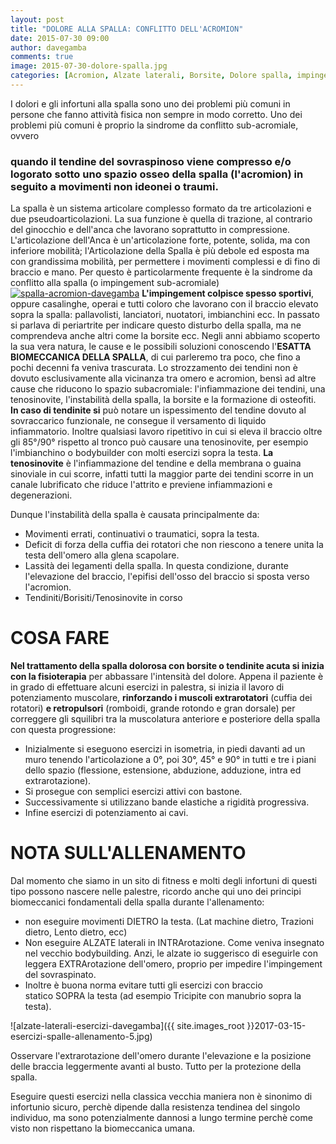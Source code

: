 ```yaml
---
layout: post
title: "DOLORE ALLA SPALLA: CONFLITTO DELL'ACROMION"
date: 2015-07-30 09:00
author: davegamba
comments: true
image: 2015-07-30-dolore-spalla.jpg
categories: [Acromion, Alzate laterali, Borsite, Dolore spalla, impingement, Lento dietro, Lussata, Lussazione, Non categorizzato, Sovraspinato, Sovraspinoso, Spalla, Spalle, sub-acromiale, Tendine, Tendinite]
---
```


I dolori e gli infortuni alla spalla sono uno dei problemi più comuni in persone che fanno attività fisica non sempre in modo corretto.
Uno dei problemi più comuni è proprio la sindrome da conflitto sub-acromiale, ovvero

### quando il tendine del sovraspinoso viene compresso e/o logorato sotto uno spazio osseo della spalla (l'acromion) in seguito a movimenti non ideonei o traumi.

La spalla è un sistema articolare complesso formato da tre articolazioni e due pseudoarticolazioni. La sua funzione è quella di trazione, al contrario del ginocchio e dell'anca che lavorano soprattutto in compressione.
L'articolazione dell'Anca è un'articolazione forte, potente, solida, ma con inferiore mobilità; l'Articolazione della Spalla è più debole ed esposta ma con grandissima mobilità, per permettere i movimenti complessi e di fino di braccio e mano. Per questo è particolarmente frequente è la sindrome da conflitto alla spalla (o impingement sub-acromiale) [![spalla-acromion-davegamba](https://static.davegamba.com/uploads/2015/07/spalla-acromion-davegamba.jpg)](https://static.davegamba.com/uploads/2015/07/spalla-acromion-davegamba.jpg) **L'impingement colpisce spesso sportivi**, oppure casalinghe, operai e tutti coloro che lavorano con il braccio elevato sopra la spalla: pallavolisti, lanciatori, nuotatori, imbianchini ecc. In passato si parlava di periartrite per indicare questo disturbo della spalla, ma ne comprendeva anche altri come la borsite ecc. Negli anni abbiamo scoperto la sua vera natura, le cause e le possibili soluzioni conoscendo l'**ESATTA BIOMECCANICA DELLA SPALLA**, di cui parleremo tra poco, che fino a pochi decenni fa veniva trascurata. Lo strozzamento dei tendini non è dovuto esclusivamente alla vicinanza tra omero e acromion, bensì ad altre cause che riducono lo spazio subacromiale: l'infiammazione dei tendini, una tenosinovite, l'instabilità della spalla, la borsite e la formazione di osteofiti. **In caso di tendinite si** può notare un ispessimento del tendine dovuto al sovraccarico funzionale, ne consegue il versamento di liquido infiammatorio.
Inoltre qualsiasi lavoro ripetitivo in cui si eleva il braccio oltre gli 85°/90° rispetto al tronco può causare una tenosinovite, per esempio l'imbianchino o bodybuilder con molti esercizi sopra la testa. **La tenosinovite** è l'infiammazione del tendine e della membrana o guaina sinoviale in cui scorre, infatti tutti la maggior parte dei tendini scorre in un canale lubrificato che riduce l'attrito e previene infiammazioni e degenerazioni.

Dunque l'instabilità della spalla è causata principalmente da:

* Movimenti errati, continuativi o traumatici, sopra la testa.
* Deficit di forza della cuffia dei rotatori che non riescono a tenere unita la testa dell'omero alla glena scapolare.
* Lassità dei legamenti della spalla. In questa condizione, durante l'elevazione del braccio, l'epifisi dell'osso del braccio si sposta verso l'acromion.
* Tendiniti/Borisiti/Tenosinovite in corso

COSA FARE
=========

**Nel trattamento della spalla dolorosa con borsite o tendinite acuta si inizia con la fisioterapia** per abbassare l'intensità del dolore. Appena il paziente è in grado di effettuare alcuni esercizi in palestra, si inizia il lavoro di potenziamento muscolare, **rinforzando i muscoli extrarotatori** (cuffia dei rotatori) **e retropulsori** (romboidi, grande rotondo e gran dorsale) per correggere gli squilibri tra la muscolatura anteriore e posteriore della spalla con questa progressione:

- Inizialmente si eseguono esercizi in isometria, in piedi davanti ad un muro tenendo l'articolazione a 0°, poi 30°, 45° e 90° in tutti e tre i piani dello spazio (flessione, estensione, abduzione, adduzione, intra ed extrarotazione). 
- Si prosegue con semplici esercizi attivi con bastone.
- Successivamente si utilizzano bande elastiche a rigidità progressiva.
- Infine esercizi di potenziamento ai cavi.

NOTA SULL'ALLENAMENTO
=====================

Dal momento che siamo in un sito di fitness e molti degli infortuni di questi tipo possono nascere nelle palestre, ricordo anche qui uno dei principi biomeccanici fondamentali della spalla durante l'allenamento:

- non eseguire movimenti DIETRO la testa. (Lat machine dietro, Trazioni dietro, Lento dietro, ecc)
- Non eseguire ALZATE laterali in INTRArotazione. Come veniva insegnato nel vecchio bodybuilding. Anzi, le alzate io suggerisco di eseguirle con leggera EXTRArotazione dell'omero, proprio per impedire l'impingement del sovraspinato.
- Inoltre è buona norma evitare tutti gli esercizi con braccio statico SOPRA la testa (ad esempio Tricipite con manubrio sopra la testa).

![alzate-laterali-esercizi-davegamba]({{ site.images_root }}2017-03-15-esercizi-spalle-allenamento-5.jpg)

Osservare l'extrarotazione dell'omero durante l'elevazione e la posizione delle braccia leggermente avanti al busto.
Tutto per la protezione della spalla.

Eseguire questi esercizi nella classica vecchia maniera non è sinonimo di infortunio sicuro, perchè dipende dalla resistenza tendinea del singolo individuo, ma sono potenzialmente dannosi a lungo termine perchè come visto non rispettano la biomeccanica umana.
